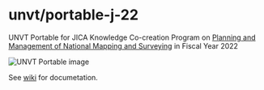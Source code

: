 # unvt/portable-j-22
UNVT Portable for JICA Knowledge Co-creation Program on [Planning and Management of National Mapping and Surveying](https://www.gsi.go.jp/ENGLISH/page_e30220.html) in Fiscal Year 2022

![UNVT Portable image](https://github.com/un-vector-tile-toolkit/tsukuba/raw/master/tsukuba.jpg)

See [wiki](https://github.com/unvt/portable-j-22/wiki) for documetation.
